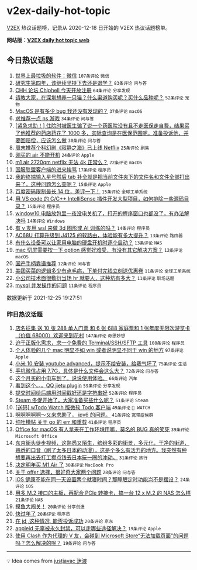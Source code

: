 # v2ex-daily-hot-topic

[V2EX](https://www.v2ex.com/) 热议话题榜，记录从 2020-12-18 日开始的 V2EX 热议话题榜单。

**网站版：[V2EX daily hot topic web](https://boojack.github.io/v2ex-daily-hot-topic-web/)**

## 今日热议话题

<!-- TODAY BEGIN -->

1. [世界上最垃圾的软件：微信](https://www.v2ex.com/t/824404) `107条评论` `微信`
1. [研究生第四年，该继续坚持下去还是退学？](https://www.v2ex.com/t/824377) `83条评论` `问与答`
1. [CHH 论坛 Chiphell 今天开放注册](https://www.v2ex.com/t/824347) `64条评论` `分享发现`
1. [请教大家，在深圳想养一只猫？什么渠道购买呢？买什么品种呢？](https://www.v2ex.com/t/824383) `52条评论` `宠物`
1. [MacOS 是有多少 bug 我还没有发现的？](https://www.v2ex.com/t/824390) `37条评论` `macOS`
1. [求推荐一点 ns 游戏](https://www.v2ex.com/t/824344) `34条评论` `问与答`
1. [[紧急求助！] 住院时被医生骗了说一个药医院没有且不走医保走自费，结果买了他推荐的药店药花了 1000 多，实际查询是在医保范围呢，准备投诉他，并要回赔偿，应该怎么做](https://www.v2ex.com/t/824386) `30条评论` `问与答`
1. [周末推荐个科幻剧《寂静之海》已上线 Netflix](https://www.v2ex.com/t/824364) `25条评论` `剧集`
1. [刚买的 air 不能开机](https://www.v2ex.com/t/824372) `24条评论` `Apple`
1. [m1 air 2720qm netflix 无法 4k 正常么？](https://www.v2ex.com/t/824376) `22条评论` `macOS`
1. [国服联盟客户端的进来挨骂](https://www.v2ex.com/t/824375) `17条评论` `程序员`
1. [我的终端输入星号然后 tab 补全就是把当前文件夹下的文件名和文件全部打出来了，这种问题怎么查呢？](https://www.v2ex.com/t/824433) `15条评论` `Apple`
1. [百度密码限制最长 14 位，差评一下！](https://www.v2ex.com/t/824424) `15条评论` `全球工单系统`
1. [用 VS code 的 C/C++ IntelliSense 插件开发大型项目，如何排除一些源码目录？](https://www.v2ex.com/t/824400) `15条评论` `程序员`
1. [window10 电脑放包里一夜没电关机了，打开的程序窗口也都没了，有办法解决吗](https://www.v2ex.com/t/824417) `14条评论` `Windows`
1. [有 v 友用 wsl 来做 3d 图形或 AI 训练的吗？](https://www.v2ex.com/t/824356) `14条评论` `程序员`
1. [AC68U 打算升级到 J4125 的软路由，体验能有多大提升？](https://www.v2ex.com/t/824408) `13条评论` `路由器`
1. [有什么设备可以让家用电脑的硬盘开机时逐个启动？](https://www.v2ex.com/t/824402) `13条评论` `NAS`
1. [mac 切屏需要按一下 option 感觉好难受，有没有其它解决方案？](https://www.v2ex.com/t/824393) `12条评论` `macOS`
1. [国产手柄靠谱推荐](https://www.v2ex.com/t/824373) `12条评论` `问与答`
1. [美团买菜的逻辑多少有点毛病，下单付完钱立刻送优惠卷](https://www.v2ex.com/t/824422) `11条评论` `全球工单系统`
1. [小公司技术面很敷衍当场 hr 就要人，这种坑有多大？](https://www.v2ex.com/t/824378) `11条评论` `职场话题`
1. [mysql 并发操作的问题](https://www.v2ex.com/t/824363) `11条评论` `程序员`

数据更新于 2021-12-25 19:27:51

<!-- TODAY END -->

### 昨日热议话题

<!-- YESTERDAY BEGIN -->

1. [店名征集 送 10 张 288 单人门票 和 6 张 688 家庭票和 1 张年度无限次游览卡（价值 68000）欢迎来到花村](https://www.v2ex.com/t/824132) `147条评论` `奇思妙想`
1. [迫于正版化需求，求一个免费的 Terminal/SSH/SFTP 工具](https://www.v2ex.com/t/824167) `108条评论` `程序员`
1. [个人体验的几个 mac 明显不如 win 或者说明显不同于 win 的地方](https://www.v2ex.com/t/824214) `97条评论` `Apple`
1. [小米 10 安装 youtube advanced，提示不给安装，给我气坏了](https://www.v2ex.com/t/824148) `75条评论` `生活`
1. [手机微信占用 7.7G，具体是什么文件会这么大？](https://www.v2ex.com/t/824174) `72条评论` `问与答`
1. [这个月买的小电车到了。说说使用体验。](https://www.v2ex.com/t/824140) `66条评论` `汽车`
1. [看到这个。。。QQ jietu plugin](https://www.v2ex.com/t/824156) `59条评论` `分享发现`
1. [提交时间给后端用时间戳好还是字符串好](https://www.v2ex.com/t/824255) `52条评论` `程序员`
1. [Steam 冬促开始了，大家准备买些什么呢？](https://www.v2ex.com/t/824197) `51条评论` `Steam`
1. [[送码] wTodo Watch 版微软 Todo 客户端](https://www.v2ex.com/t/824315) `49条评论` ` WATCH`
1. [啊啊啊啊啊～又来求助了， ipv6 的问题。](https://www.v2ex.com/t/824325) `41条评论` `宽带症候群`
1. [纯吐槽帖 关于 go 的 err 和重载](https://www.v2ex.com/t/824287) `41条评论` `程序员`
1. [Office for macOS 有人拿来在工作环境用嘛，莫名的 BUG 真的笑死](https://www.v2ex.com/t/824210) `39条评论` `Microsoft Office`
1. [东京街头徒步视频，这熟悉又陌生，缤纷多彩的街景，多元化，干净的街道，熟悉的口音（刷了太多日本的动漫），这是个多么有活力的地方。我突然有种想要再出去打工攒点钱去日本玩一圈的冲动。](https://www.v2ex.com/t/824291) `31条评论` `旅行`
1. [决定明年买 M1 Air 了](https://www.v2ex.com/t/824288) `30条评论` `MacBook Pro`
1. [关于 offer 选择，很好奇大家两个问题](https://www.v2ex.com/t/824192) `28条评论` `问与答`
1. [iOS 健康不能在同一天设置两个就寝时间？那睡眠定时功能岂不是摆设？](https://www.v2ex.com/t/824229) `24条评论` `iOS`
1. [用多 M.2 接口的主板，再配合 PCIe 转接卡，搞一台 12 x M.2 的 NAS 怎么样](https://www.v2ex.com/t/824282) `21条评论` `NAS`
1. [摸鱼大闯关！](https://www.v2ex.com/t/824259) `20条评论` `分享创造`
1. [快过年了](https://www.v2ex.com/t/824201) `20条评论` `程序员`
1. [在 jd ,这种情况, 能否投诉成功](https://www.v2ex.com/t/824146) `20条评论` `京东`
1. [appleid 无辜被永久封禁，可以走哪些途径解决？](https://www.v2ex.com/t/824290) `19条评论` `Apple`
1. [使用 Clash 作为代理的 V 友，会碰到 Microsoft Store“无法加载页面"的问题吗？怎么解决的呢？](https://www.v2ex.com/t/824125) `19条评论` `问与答`

<!-- YESTERDAY END -->

---

💡 Idea comes from [justjavac 迷渡](https://github.com/justjavac/)
